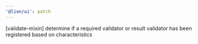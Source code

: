 ```yaml
---
'@lion/ui': patch
---
```


[validate-mixin] determine if a required validator or result validator has been registered based on characteristics

